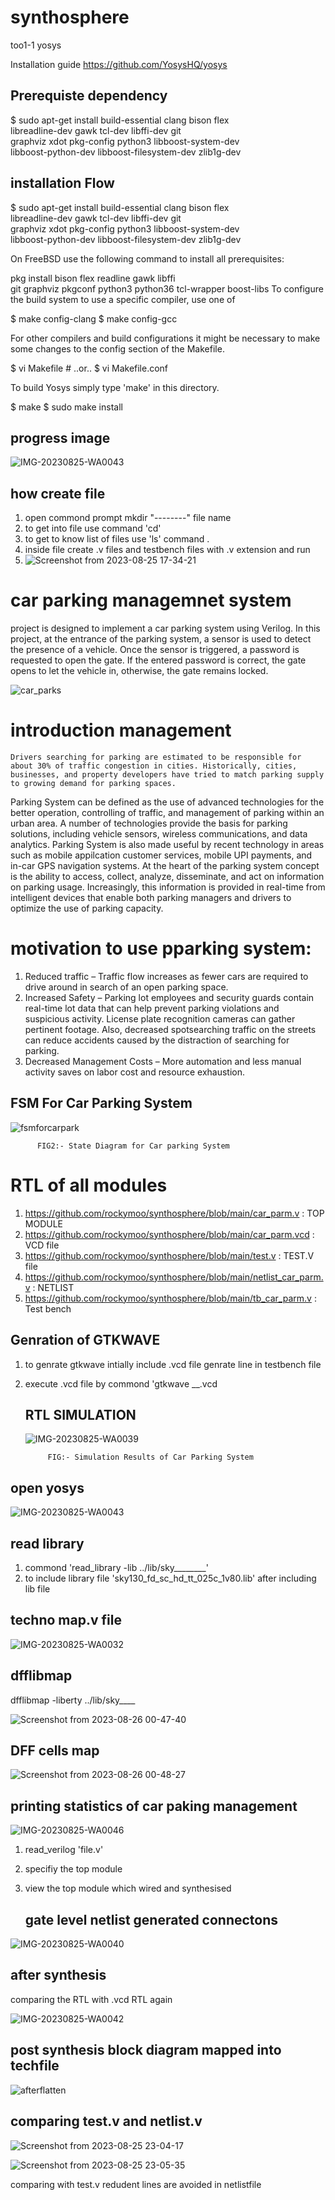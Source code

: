 # synthosphere
 too1-1 yosys
 
Installation guide
https://github.com/YosysHQ/yosys

## Prerequiste dependency

$ sudo apt-get install build-essential clang bison flex \
  libreadline-dev gawk tcl-dev libffi-dev git \
  graphviz xdot pkg-config python3 libboost-system-dev \
  libboost-python-dev libboost-filesystem-dev zlib1g-dev

## installation Flow
$ sudo apt-get install build-essential clang bison flex \
	libreadline-dev gawk tcl-dev libffi-dev git \
	graphviz xdot pkg-config python3 libboost-system-dev \
	libboost-python-dev libboost-filesystem-dev zlib1g-dev

 On FreeBSD use the following command to install all prerequisites:

 pkg install bison flex readline gawk libffi\
	git graphviz pkgconf python3 python36 tcl-wrapper boost-libs
To configure the build system to use a specific compiler, use one of

$ make config-clang
$ make config-gcc

For other compilers and build configurations it might be necessary to make some changes to the config section of the Makefile.

$ vi Makefile            # ..or..
$ vi Makefile.conf

To build Yosys simply type 'make' in this directory.

$ make
$ sudo make install
## progress image 
![IMG-20230825-WA0043](https://github.com/rockymoo/synthosphere/assets/126293037/5fd7d75b-a8f8-4a12-8ec4-3859c2d2c620)
## how create file 
1. open commond prompt
mkdir "--------" file name
2. to get into file use command 'cd'
3. to get to know list of files use 'ls' command .
4. inside file create .v files and testbench files with .v extension and run
5. ![Screenshot from 2023-08-25 17-34-21](https://github.com/rockymoo/synthosphere/assets/126293037/8f47d9c5-5db0-418d-ab80-694a23d7a484)


# car parking managemnet system 
project is designed to implement a car parking system using Verilog. In this project, at the entrance of the parking system, a sensor is used to detect the presence of a vehicle. Once the sensor is triggered, a password is requested to open the gate. If the entered password is correct, the gate opens to let the vehicle in, otherwise, the gate remains locked.

![car_parks](https://github.com/rockymoo/synthosphere/assets/126293037/ae1d59f3-6efd-430a-966e-645818aedb00)

# introduction management 
	Drivers searching for parking are estimated to be responsible for about 30% of traffic congestion in cities. Historically, cities, businesses, and property developers have tried to match parking supply to growing demand for parking spaces.
Parking System can be defined as the use of advanced technologies for the better operation, controlling of traffic, and management of parking within an urban area. A number of technologies provide the basis for parking solutions, including vehicle sensors, wireless communications, and data analytics. Parking System is also made useful by recent technology in areas such as mobile appilcation customer services, mobile UPI payments, and in-car GPS navigation systems. At the heart of the parking system concept is the ability to access, collect, analyze, disseminate, and act on information on parking usage. Increasingly, this information is provided in real-time from intelligent devices that enable both parking managers and drivers to optimize the use of parking capacity.
# motivation to use pparking system:
1. Reduced traffic – Traffic flow increases as fewer cars are required to drive around in search of an open parking space.
2. Increased Safety – Parking lot employees and security guards contain real-time lot data that can help prevent parking violations and suspicious activity. License plate recognition cameras can gather pertinent footage. Also, decreased spotsearching traffic on the streets can reduce accidents caused by the distraction of searching for parking.
3. Decreased Management Costs – More automation and less manual activity saves on labor cost and resource exhaustion.


## FSM For Car Parking System
![fsmforcarpark](https://github.com/rockymoo/synthosphere/assets/126293037/9ab245b2-19e4-4dcd-a043-000f506eb492)

          FIG2:- State Diagram for Car parking System
	  
   # RTL of all modules 
   1. https://github.com/rockymoo/synthosphere/blob/main/car_parm.v         : TOP MODULE 
   2. https://github.com/rockymoo/synthosphere/blob/main/car_parm.vcd       : VCD file 
   3. https://github.com/rockymoo/synthosphere/blob/main/test.v             : TEST.V file
   4. https://github.com/rockymoo/synthosphere/blob/main/netlist_car_parm.v : NETLIST
   5. https://github.com/rockymoo/synthosphere/blob/main/tb_car_parm.v      : Test bench 
   


   ## Genration of GTKWAVE
1. to genrate gtkwave intially include .vcd file genrate line in testbench file
2. execute .vcd file by commond 'gtkwave __.vcd
   ## RTL SIMULATION
   ![IMG-20230825-WA0039](https://github.com/rockymoo/synthosphere/assets/126293037/caf3b2a1-456c-4973-8719-dd98434bb87d)
   
  			FIG:- Simulation Results of Car Parking System
  ## open yosys 
  
   ![IMG-20230825-WA0043](https://github.com/rockymoo/synthosphere/assets/126293037/0e949f18-cf10-4107-9de5-d81e2d1df858)

## read library
1. commond 'read_library -lib ../lib/sky________'
2. to include library file 'sky130_fd_sc_hd_tt_025c_1v80.lib'
   after including lib file
## techno map.v file
![IMG-20230825-WA0032](https://github.com/rockymoo/synthosphere/assets/126293037/ab35efb1-7601-4402-a771-43a5153e5582)

## dfflibmap
dfflibmap -liberty ../lib/sky____

![Screenshot from 2023-08-26 00-47-40](https://github.com/rockymoo/synthosphere/assets/126293037/1a36e57f-f856-44a4-bc88-8735986d9b92)

## DFF cells map

![Screenshot from 2023-08-26 00-48-27](https://github.com/rockymoo/synthosphere/assets/126293037/256959c7-c2ef-4db6-a212-4b3f44afb6d8)


 ## printing statistics of car paking management 


![IMG-20230825-WA0046](https://github.com/rockymoo/synthosphere/assets/126293037/884e801c-308a-4b4f-8040-e7fb4765f679)

1. read_verilog 'file.v'
2. specifiy the top module
3. view the top module which wired and synthesised
   
   ## gate level netlist generated connectons
   
![IMG-20230825-WA0040](https://github.com/rockymoo/synthosphere/assets/126293037/96584281-005c-437a-bb21-e3a99cac09d4)

## after synthesis 
comparing the RTL with .vcd RTL again 

![IMG-20230825-WA0042](https://github.com/rockymoo/synthosphere/assets/126293037/4c15c009-2000-471c-88a6-764415d8744d)
## post synthesis block diagram mapped into techfile

![afterflatten ](https://github.com/rockymoo/synthosphere/assets/126293037/a723b2d0-2369-4726-a6f1-846c60dd91c6)

## comparing test.v and netlist.v 

![Screenshot from 2023-08-25 23-04-17](https://github.com/rockymoo/synthosphere/assets/126293037/25076c27-24cb-4a6a-8eaf-b8efe27a60eb)

![Screenshot from 2023-08-25 23-05-35](https://github.com/rockymoo/synthosphere/assets/126293037/7cfeae89-00f2-40a6-9607-6922b2893353)

comparing with test.v redudent lines are avoided in netlistfile



